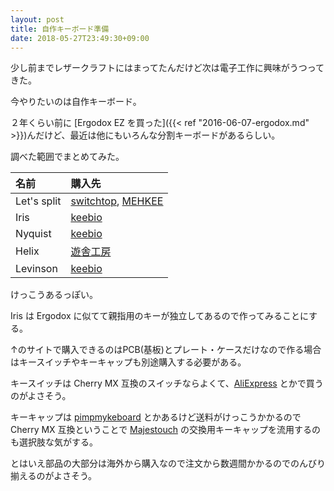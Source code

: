 ```yaml
---
layout: post
title: 自作キーボード準備
date: 2018-05-27T23:49:30+09:00
---
```


少し前までレザークラフトにはまってたんだけど次は電子工作に興味がうつってきた。

今やりたいのは自作キーボード。

２年くらい前に [Ergodox EZ を買った]({{< ref "2016-06-07-ergodox.md" >}})んだけど、最近は他にもいろんな分割キーボードがあるらしい。

調べた範囲でまとめてみた。


|名前|購入先|
|:--|:--|
|Let's split|[switchtop](http://www.switchtop.com/), [MEHKEE](https://mehkee.com/collections/featured-home-page/products/lets-split-pcb?variant=44914069775)|
|Iris|[keebio](https://keeb.io/)|
|Nyquist|[keebio](https://keeb.io/)|
|Helix|[遊舎工房](https://yushakobo.jp/shop/helix-keyboard-kit/)|
|Levinson|[keebio](https://keeb.io/)|

けっこうあるっぽい。

Iris は Ergodox に似てて親指用のキーが独立してあるので作ってみることにする。

↑のサイトで購入できるのはPCB(基板)とプレート・ケースだけなので作る場合はキースイッチやキーキャップも別途購入する必要がある。

キースイッチは Cherry MX 互換のスイッチならよくて、[AliExpress](https://ja.aliexpress.com/item/gateron-switch-3pin-5pin-smd-blue-red-black-brown-green-clear-yellow-silent-for-custom-mechnical/32815810102.html?spm=a2g0s.9042311.0.0.4dd54c4dDQORY0) とかで買うのがよさそう。

キーキャップは [pimpmykeboard](https://pimpmykeyboard.com/sale-items/blank-key-packs/) とかあるけど送料がけっこうかかるので
Cherry MX 互換ということで [Majestouch](https://www.amazon.co.jp/dp/B00R1BZ60K) の交換用キーキャップを流用するのも選択肢な気がする。

とはいえ部品の大部分は海外から購入なので注文から数週間かかるのでのんびり揃えるのがよさそう。

